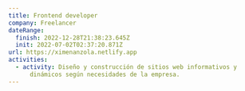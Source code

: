 ```yaml
---
title: Frontend developer
company: Freelancer
dateRange:
  finish: 2022-12-28T21:38:23.645Z
  init: 2022-07-02T02:37:20.871Z
url: https://ximenanzola.netlify.app
activities:
  - activity: Diseño y construcción de sitios web informativos y 
      dinámicos según necesidades de la empresa.
---
```

